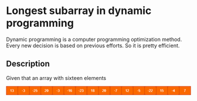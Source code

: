 # Longest subarray in dynamic programming

Dynamic programming is a computer programming optimization method. Every new decision is based on previous efforts. So it is pretty efficient.

## Description

Given that an array with sixteen elements

![e1](../assets/1/e1.png)

